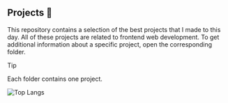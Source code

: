 ## Projects 📂
This repository contains a selection of the best projects that I made to this day. All of these projects are related to frontend web development. To get additional information about a specific project, open the corresponding folder.
> [!TIP]
> Each folder contains one project.

![Top Langs](https://github-readme-stats-git-masterrstaa-rickstaa.vercel.app/api/top-langs/?username=radoleon&theme=github_dark_dimmed&langs_count=6)
